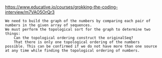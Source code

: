https://www.educative.io/courses/grokking-the-coding-interview/m7VAO5OrQr3



    We need to build the graph of the numbers by comparing each pair of numbers in the given array of sequences.
    We must perform the topological sort for the graph to determine two things:
        Can the topological ordering construct the originalSeq?
        That there is only one topological ordering of the numbers possible. This can be confirmed if we do not have more than one source at any time while finding the topological ordering of numbers.
